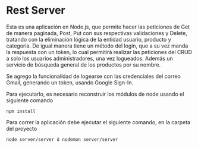 # Rest Server 

Esta es una aplicación en Node.js, que permite hacer las peticiones de Get de manera paginada, Post, Put con sus respectivas validaciones y Delete, tratando con la eliminación lógica de la entidad usuario, producto y categoria. De igual manera tiene un método del login, que a su vez manda la respuesta con un token, lo cual permitirá realizar las peticiones del CRUD a solo los usuarios administradores, una vez logueados. Además un servicio de búsqueda general de los productos por su nombre.

Se agrego la funcionalidad de logearse con las credenciales del correo Gmail, generando un token, usando Google Sign-In.


Para ejecutarlo, es necesario reconstruir los módulos de node usando el siguiente comando

```
npm install

```

Para correr la aplicación debe ejecutar el siguiente comando, en la carpeta del proyecto

```
node server/server ó nodemon server/server

```




